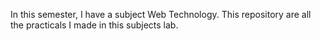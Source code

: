 In this semester, I have a subject Web Technology. This repository are all the practicals I made in this subjects lab.
